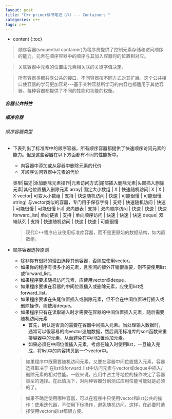 ```yaml
---
layout: post
title: "C++ primer读书笔记（八）--- Containers "
categories: c++
tags: c++
---
```


* content
{:toc}

> 顺序容器(sequential container)为程序员提供了控制元素存储和访问顺序的能力。元素在顺序容器中的顺序与其加入容器时的位置相对应。

> 关联容器中元素的位置由元素相关联的关键字值决定。

> 所有容器类都共享公共的接口，不同容器按不同方式对其扩展。这个公共接口使容器的学习更加容易---基于某种容器所学习的内容也都适用于其他容器。每种容器都提供了不同的性能和功能的权衡。

##### 容器公共特性




##### 顺序容器

###### 顺序容器类型

* 下表列出了标准库中的顺序容器，所有顺序容器都提供了快速顺序访问元素的能力。但是这些容器在以下方面都有不同的性能折中。
  + 向容器中添加或从容器中删除元素的代价
  + 非顺序访问容器中元素的代价

  类型|描述|添加删除元素操作|元素访问方式|尾部插入删除元素|头部插入删除元素|其他位置插入删除元素
  array| 固定大小数组 | X | 快速随机访问| X | X | X
  vector| 可变大小数组 | 支持 | 快速随机访问 | 快速 | 可能很慢 | 可能很慢 
  string| 与vector类似的容器，专门用于保存字符 | 支持 | 快速随机访问 | 快速 | 可能很慢 | 可能很慢
  list| 双向链表 | 支持 | 双向顺序访问 | 快速 | 快速 | 快速
  forward_list| 单向链表 | 支持 | 单向顺序访问 | 快速 | 快速 | 快速
  deque| 双端队列 | 支持 | 快速随机访问 | 快速 | 快速 | 可能很慢

  > 现代C++程序应该使用标准库容器，而不是更原始的数据结构，如内置数组。

* 顺序容器选择原则
  + 除非你有很好的理由选择其他容器，否则应使用vector。
  + 如果你的程序有很多小的元素，且空间的额外开销很重要，则不要使用list或forward_list。
  + 如果程序要求随机访问元素，应使用vector或deque。
  + 如果程序要求在容器的中间位置插入或删除元素，应使用list或forward_list。
  + 如果程序要求在头尾位置插入或删除元素，但不会在中间位置进行插入或删除操作，则使用deque。
  + 如果程序只有在读取输入时才需要在容器的中间位置插入元素，随后需要随机访问元素
    - 首先，确认是否真的需要在容器中间插入元素。当处理输入数据时，通常可以很容易的向vector追加数据，然后调用标准库的sort函数来重排容器中的元素，从而避免在中间位置添加元素。
    - 如果必须在中间位置插入元素，考虑在输入时使用list，一旦输入完成，将list中的内容拷贝到一个vector中。

  > 如果程序中既需要随机访问元素，又要在容器中间位置插入元素，容器选择取决于 在list或forward_list中访问元素与vector或deque中插入/删除元素的相对性能。一般来说，应用中占主导地位的操作决定了容器类型的选择。在此情况下，对两种容器分别测试应用性能可能就是必须的了。

  > 如果不确定使用哪种容器，可以在程序中只使用vector和list公共的操作：使用迭代器，不使用下标操作，避免随机访问。这样，在必要时选择使用vector或list都很方便。



